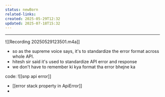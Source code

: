 ```yaml
---
status: newBorn
related-links: 
created: 2025-05-29T12:32
updated: 2025-07-18T15:32
---
```

---

![[Recording 20250529123501.m4a]]

- so as the supreme voice says, it's to standardize the error format across whole API.
- hitesh sir said it's used to standardize API error and response
- we don't have to remember ki kya format tha error bhejne ka

code: ![[snp api error]]

- [[error stack property in ApiError]]
- 